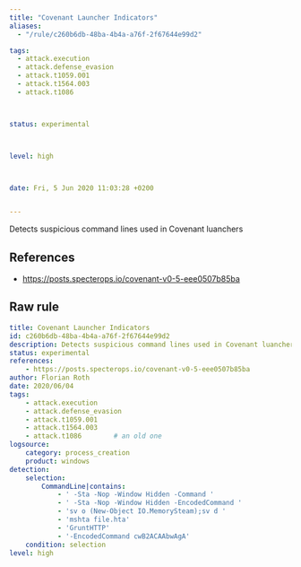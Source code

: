 ```yaml
---
title: "Covenant Launcher Indicators"
aliases:
  - "/rule/c260b6db-48ba-4b4a-a76f-2f67644e99d2"

tags:
  - attack.execution
  - attack.defense_evasion
  - attack.t1059.001
  - attack.t1564.003
  - attack.t1086



status: experimental



level: high



date: Fri, 5 Jun 2020 11:03:28 +0200


---
```


Detects suspicious command lines used in Covenant luanchers

<!--more-->




## References

* https://posts.specterops.io/covenant-v0-5-eee0507b85ba


## Raw rule
```yaml
title: Covenant Launcher Indicators
id: c260b6db-48ba-4b4a-a76f-2f67644e99d2
description: Detects suspicious command lines used in Covenant luanchers
status: experimental
references:
    - https://posts.specterops.io/covenant-v0-5-eee0507b85ba
author: Florian Roth
date: 2020/06/04
tags:
    - attack.execution
    - attack.defense_evasion
    - attack.t1059.001
    - attack.t1564.003
    - attack.t1086        # an old one
logsource:
    category: process_creation
    product: windows
detection:
    selection:
        CommandLine|contains:
            - ' -Sta -Nop -Window Hidden -Command '
            - ' -Sta -Nop -Window Hidden -EncodedCommand '
            - 'sv o (New-Object IO.MemorySteam);sv d '
            - 'mshta file.hta'
            - 'GruntHTTP'
            - '-EncodedCommand cwB2ACAAbwAgA'
    condition: selection
level: high

```
